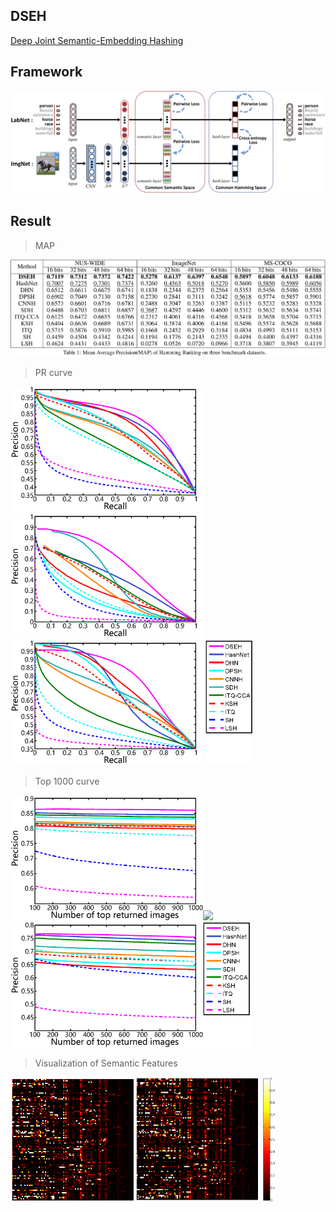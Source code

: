## DSEH
[Deep Joint Semantic-Embedding Hashing](https://www.ijcai.org/proceedings/2018/0332.pdf)

## Framework
![Framework](framework.png)

## Result
>MAP

![map](fig/map.png)
>PR curve

<img src="fig/pr_nuswide_32.png" height="200"/> <img src="fig/pr_imagenet_32.png" height="200"/> <img src="fig/pr_coco_32.png" height="200"/> <img src="fig/next.png" height="200"/> 

>Top 1000 curve

<img src="fig/Top1000_nuswide_32.png" height="200"/><img src="fig/Top1000_imagnet_32.png" height="200"/><img src="fig/Top1000_coco_32.png" height="200"/><img src="fig/next.png" height="200"/>

>Visualization of Semantic Features

<img src="fig/label_hot.png" height="200"/><img src="fig/image_hot.png" height="200"/>
